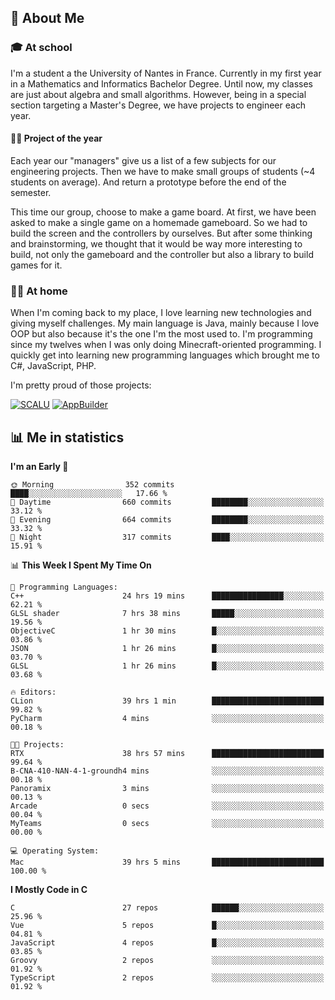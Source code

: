 ## 👀 About Me

### 🎓 At school

I'm a student a the University of Nantes in France. Currently in my first year in a Mathematics and Informatics Bachelor Degree. Until now, my classes are just about algebra and small algorithms. However, being in a special section targeting a Master's Degree, we have projects to engineer each year. 

#### 🔧🔬 Project of the year

Each year our "managers" give us a list of a few subjects for our engineering projects. Then we have to make small groups of students (~4 students on average). And return a prototype before the end of the semester.

This time our group, choose to make a game board. At first, we have been asked to make a single game on a homemade gameboard. So we had to build the screen and the controllers by ourselves. 
But after some thinking and brainstorming, we thought that it would be way more interesting to build, not only the gameboard and the controller but also a library to build games for it.

### 👨‍💻 At home

When I'm coming back to my place, I love learning new technologies and giving myself challenges. My main language is Java, mainly because I love OOP but also because it's the one I'm the most used to. I'm programming since my twelves when I was only doing Minecraft-oriented programming.  I quickly get into learning new programming languages which brought me to C#, JavaScript, PHP. 

I'm pretty proud of those projects:

[![SCALU](https://github-readme-stats.vercel.app/api/pin?username=renardfute&repo=SCALU)](https://github.com/renardfute/scalu)
[![AppBuilder](https://github-readme-stats.vercel.app/api/pin?username=pulsedev2&repo=AppBuilder)](https://github.com/pulsedev2/AppBuilder)

## 📊 Me in statistics
<!--START_SECTION:waka-->
**I'm an Early 🐤** 

```text
🌞 Morning                352 commits         ████░░░░░░░░░░░░░░░░░░░░░   17.66 % 
🌆 Daytime                660 commits         ████████░░░░░░░░░░░░░░░░░   33.12 % 
🌃 Evening                664 commits         ████████░░░░░░░░░░░░░░░░░   33.32 % 
🌙 Night                  317 commits         ████░░░░░░░░░░░░░░░░░░░░░   15.91 % 
```


📊 **This Week I Spent My Time On** 

```text
💬 Programming Languages: 
C++                      24 hrs 19 mins      ████████████████░░░░░░░░░   62.21 % 
GLSL shader              7 hrs 38 mins       █████░░░░░░░░░░░░░░░░░░░░   19.56 % 
ObjectiveC               1 hr 30 mins        █░░░░░░░░░░░░░░░░░░░░░░░░   03.86 % 
JSON                     1 hr 26 mins        █░░░░░░░░░░░░░░░░░░░░░░░░   03.70 % 
GLSL                     1 hr 26 mins        █░░░░░░░░░░░░░░░░░░░░░░░░   03.68 % 

🔥 Editors: 
CLion                    39 hrs 1 min        █████████████████████████   99.82 % 
PyCharm                  4 mins              ░░░░░░░░░░░░░░░░░░░░░░░░░   00.18 % 

🐱‍💻 Projects: 
RTX                      38 hrs 57 mins      █████████████████████████   99.64 % 
B-CNA-410-NAN-4-1-groundh4 mins              ░░░░░░░░░░░░░░░░░░░░░░░░░   00.18 % 
Panoramix                3 mins              ░░░░░░░░░░░░░░░░░░░░░░░░░   00.13 % 
Arcade                   0 secs              ░░░░░░░░░░░░░░░░░░░░░░░░░   00.04 % 
MyTeams                  0 secs              ░░░░░░░░░░░░░░░░░░░░░░░░░   00.00 % 

💻 Operating System: 
Mac                      39 hrs 5 mins       █████████████████████████   100.00 % 
```

**I Mostly Code in C** 

```text
C                        27 repos            ██████░░░░░░░░░░░░░░░░░░░   25.96 % 
Vue                      5 repos             █░░░░░░░░░░░░░░░░░░░░░░░░   04.81 % 
JavaScript               4 repos             █░░░░░░░░░░░░░░░░░░░░░░░░   03.85 % 
Groovy                   2 repos             ░░░░░░░░░░░░░░░░░░░░░░░░░   01.92 % 
TypeScript               2 repos             ░░░░░░░░░░░░░░░░░░░░░░░░░   01.92 % 
```




<!--END_SECTION:waka-->
